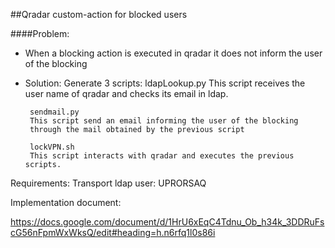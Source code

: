 
##Qradar custom-action for blocked users

####Problem:

- When a blocking action is executed in qradar it does not inform the user of the blocking


- Solution:
     Generate 3 scripts:
      ldapLookup.py 
      This script receives the user name of qradar and checks its email in ldap.

	   sendmail.py
	   This script send an email informing the user of the blocking
	   through the mail obtained by the previous script

	   lockVPN.sh
	   This script interacts with qradar and executes the previous scripts.
Requirements:
Transport ldap user:
UPRORSAQ

Implementation document:
  
  https://docs.google.com/document/d/1HrU6xEqC4Tdnu_Ob_h34k_3DDRuFscG56nFpmWxWksQ/edit#heading=h.n6rfq1l0s86i

